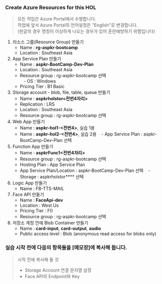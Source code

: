 ### Create Azure Resources for this HOL

> 모든 작업은 Azure Portal에서 수행합니다.   
> 작업에 앞서 Azure Portal의 언어설정은 "English"로 변경합니다.  
> (한글의 경우 명칭이 이상하게 나오는 경우가 있어 혼란예방하기 위함입니다)


1. 리소스 그룹(Resource Group) 만들기
    - Name : **rg-aspkr-bootcamp** 
    - Location : Southeast Asia 
2. App Service Plan 만들기
    - Name : **aspkr-BootCamp-Dev-Plan** 
    - Location : Southeast Asia      
    - Resource group : rg-aspkr-bootcamp 선택  
    - OS : Windows   
    - Pricing Tier : B1 Basic
3. Storage account - blob, file, table, queue 만들기
    - Name : **aspkrholstor<전번4자리>** 
    - Replication : LRS
    - Location : Southeast Asia 
    - Resource group : rg-aspkr-bootcamp 선택
4. Web App 만들기
    - Name : **aspkr-hol1-<전번4>**, 실습 1용
    - Name : **aspkr-hol2-<전번4>**, 실습 2용
    - App Service Plan : aspkr-BootCamp-Dev-Plan 선택
5. Function App 만들기
    - Name : **aspkrFunc1<전번4자리>**
    - Resource group : rg-aspkr-bootcamp 선택
    - Hosting Plan : App Service Plan
    - App Service Plan/Location : aspkr-BootCamp-Dev-Plan 선택
    - Storage : aspkrholstor**** 선택
6. Logic App 만들기
    - Name : FB-TTS-MAIL
7. Face API 만들기
    - Name : **FaceApi-dev** 
    - Location : West Us
    - Pricing Tier : F0
    - Resource group : rg-aspkr-bootcamp 선택
8. 저장소 계정 안에 Blob Container 만들기
    - Name : **card-input**, **card-output**, **audio**
    - Public access level : Blob (anonymous read access for blobs only)  
    
### 실습 시작 전에 다음의 항목들을 [메모장]에 복사해 둡니다.

> 시작 전에 복사해 둘 것
>	- Storage Account 연결 문자열 설정
>	- Face API의 Endpoint와 Key 
